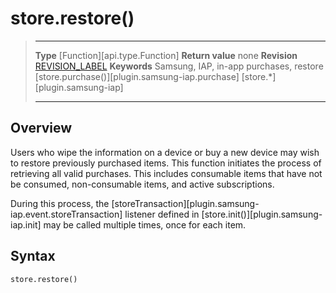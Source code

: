 
# store.restore()

> --------------------- ------------------------------------------------------------------------------------------
> __Type__              [Function][api.type.Function]
> __Return value__      none
> __Revision__          [REVISION_LABEL](REVISION_URL)
> __Keywords__          Samsung, IAP, in-app purchases, restore
>						[store.purchase()][plugin.samsung-iap.purchase]
>						[store.*][plugin.samsung-iap]
> --------------------- ------------------------------------------------------------------------------------------


## Overview

Users who wipe the information on a device or buy a new device may wish to restore previously purchased items. This function initiates the process of retrieving all valid purchases. This includes consumable items that have not be consumed, non-consumable items, and active subscriptions.

During this process, the [storeTransaction][plugin.samsung-iap.event.storeTransaction] listener defined in [store.init()][plugin.samsung-iap.init] may be called multiple times, once for each item.




## Syntax

	store.restore()
